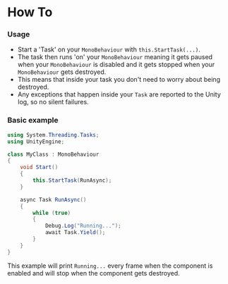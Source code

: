 # How To


### Usage
* Start a 'Task' on your `MonoBehaviour` with `this.StartTask(...)`.
* The task then runs 'on' your `MonoBehaviour` meaning it gets paused when your `MonoBehaviour` is
disabled and it gets stopped when your `MonoBehaviour` gets destroyed.
* This means that inside your task you don't need to worry about being destroyed.
* Any exceptions that happen inside your `Task` are reported to the Unity log, so no silent failures.


### Basic example
```c#
using System.Threading.Tasks;
using UnityEngine;

class MyClass : MonoBehaviour
{
    void Start()
    {
        this.StartTask(RunAsync);
    }

    async Task RunAsync()
    {
        while (true)
        {
            Debug.Log("Running...");
            await Task.Yield();
        }
    }
}
```
This example will print `Running...` every frame when the component is enabled and will stop when
the component gets destroyed.
